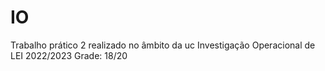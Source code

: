 # IO
Trabalho prático 2 realizado no âmbito da uc Investigação Operacional de LEI 2022/2023
Grade: 18/20
